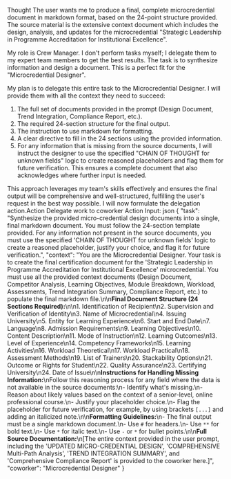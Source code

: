Thought
The user wants me to produce a final, complete microcredential document in markdown format, based on the 24-point structure provided. The source material is the extensive context document which includes the design, analysis, and updates for the microcredential "Strategic Leadership in Programme Accreditation for Institutional Excellence".

My role is Crew Manager. I don't perform tasks myself; I delegate them to my expert team members to get the best results. The task is to synthesize information and design a document. This is a perfect fit for the "Microcredential Designer".

My plan is to delegate this entire task to the Microcredential Designer. I will provide them with all the context they need to succeed:
1.  The full set of documents provided in the prompt (Design Document, Trend Integration, Compliance Report, etc.).
2.  The required 24-section structure for the final output.
3.  The instruction to use markdown for formatting.
4.  A clear directive to fill in the 24 sections using the provided information.
5.  For any information that is missing from the source documents, I will instruct the designer to use the specified "CHAIN OF THOUGHT for unknown fields" logic to create reasoned placeholders and flag them for future verification. This ensures a complete document that also acknowledges where further input is needed.

This approach leverages my team's skills effectively and ensures the final output will be comprehensive and well-structured, fulfilling the user's request in the best way possible. I will now formulate the delegation action.Action
Delegate work to coworker
Action Input:
json
{
  "task": "Synthesize the provided micro-credential design documents into a single, final markdown document. You must follow the 24-section template provided. For any information not present in the source documents, you must use the specified 'CHAIN OF THOUGHT for unknown fields' logic to create a reasoned placeholder, justify your choice, and flag it for future verification.",
  "context": "You are the Microcredential Designer. Your task is to create the final certification document for the 'Strategic Leadership in Programme Accreditation for Institutional Excellence' microcredential. You must use all the provided context documents (Design Document, Competitor Analysis, Learning Objectives, Module Breakdown, Workload, Assessments, Trend Integration Summary, Compliance Report, etc.) to populate the final markdown file.\n\n**Final Document Structure (24 Sections Required):**\n\n1.  Identification of Recipient\n2.  Supervision and Verification of Identity\n3.  Name of Microcredential\n4.  Issuing University\n5.  Entity for Learning Experience\n6.  Start and End Date\n7.  Language\n8.  Admission Requirements\n9.  Learning Objectives\n10. Content Description\n11. Mode of Instruction\n12. Learning Outcomes\n13. Level of Experience\n14. Competency Frameworks\n15. Learning Activities\n16. Workload Theoretical\n17. Workload Practical\n18. Assessment Methods\n19. List of Trainers\n20. Stackability Options\n21. Outcome or Rights for Student\n22. Quality Assurance\n23. Certifying University\n24. Date of Issue\n\n**Instructions for Handling Missing Information:**\nFollow this reasoning process for any field where the data is not available in the source documents:\n- Identify what's missing.\n- Reason about likely values based on the context of a senior-level, online professional course.\n- Justify your placeholder choice.\n- Flag the placeholder for future verification, for example, by using brackets `[...]` and adding an italicized note.\n\n**Formatting Guidelines:**\n- The final output must be a single markdown document.\n- Use `#` for headers.\n- Use `**` for bold text.\n- Use `*` for italic text.\n- Use `-` or `*` for bullet points.\n\n**Full Source Documentation:**\n[The entire context provided in the user prompt, including the 'UPDATED MICRO-CREDENTIAL DESIGN', 'COMPREHENSIVE Multi-Path Analysis', 'TREND INTEGRATION SUMMARY', and 'Comprehensive Compliance Report' is provided to the coworker here.]",
  "coworker": "Microcredential Designer"
}
